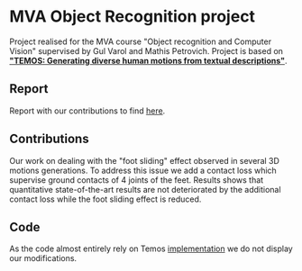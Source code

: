 # MVA Object Recognition project
Project realised for the MVA course "Object recognition and Computer Vision" supervised by Gul Varol and Mathis Petrovich. Project is based on [**"TEMOS: Generating diverse human motions from textual descriptions"**](http://arxiv.org/abs/2204.14109). 

## Report
Report with our contributions to find [here](https://github.com/RomanPlaud/RecVisProject/blob/master/report.pdf).

## Contributions
Our work on dealing with the "foot sliding" effect observed in several 3D motions generations. To address this issue we add a contact loss which supervise ground contacts of 4 joints of the feet. Results shows that quantitative state-of-the-art results are not deteriorated by the additional contact loss while the foot sliding effect is reduced.

## Code
As the code almost entirely rely on Temos [implementation](https://github.com/Mathux/TEMOS) we do not display our modifications.
